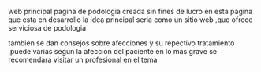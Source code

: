 
web principal
pagina de podologia creada sin fines de lucro 
en esta pagina que esta en desarrollo la idea principal seria como un sitio web ,que ofrece serviciosa de podologia

tambien se dan consejos sobre afecciones y su repectivo tratamiento ,puede varias segun la afeccion del paciente en lo mas grave se recomendara visitar un 
profesional en el tema 
